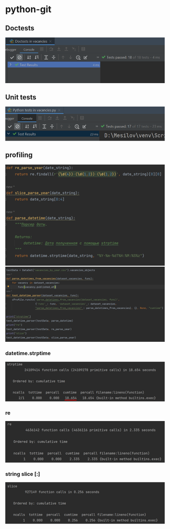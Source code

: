 # python-git

## Doctests

<img src="screenshots/tests-screenshots/tests-1.png" alt="doctests">

## Unit tests

<img src="screenshots/tests-screenshots/tests-2.png" alt="unittests">

## profiling
<img src="screenshots/profiling-screenshots/profile-2.png" alt="unittests">
<img src="screenshots/profiling-screenshots/profile-1.png" alt="unittests">

### datetime.strptime 
<img src="screenshots/profiling-screenshots/profile-3.png" alt="unittests">

### re
<img src="screenshots/profiling-screenshots/profile-4.png" alt="unittests">

### string slice [:]
<img src="screenshots/profiling-screenshots/profile-5.png" alt="unittests">
